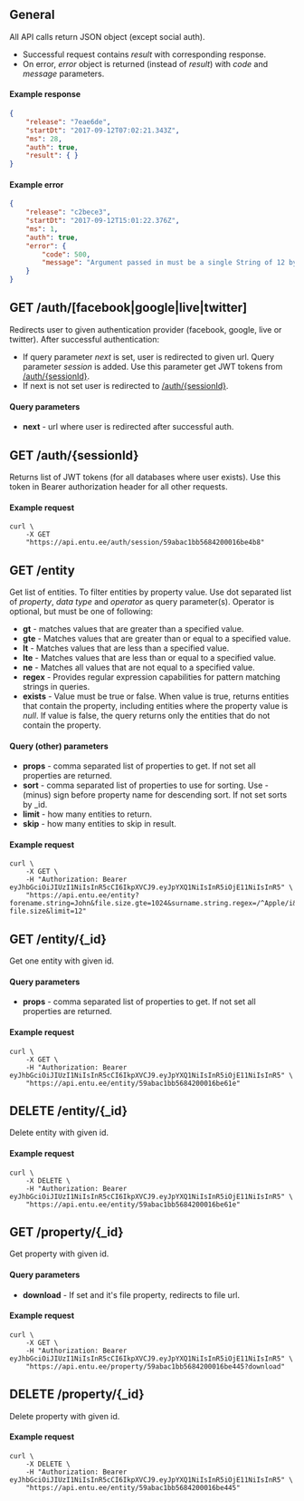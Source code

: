 ## General
All API calls return JSON object (except social auth).
- Successful request contains *result* with corresponding response.
- On error, *error* object is returned (instead of *result*) with *code* and *message* parameters.

#### Example response
```json
{
    "release": "7eae6de",
    "startDt": "2017-09-12T07:02:21.343Z",
    "ms": 28,
    "auth": true,
    "result": { }
}
```

#### Example error
```json
{
    "release": "c2bece3",
    "startDt": "2017-09-12T15:01:22.376Z",
    "ms": 1,
    "auth": true,
    "error": {
        "code": 500,
        "message": "Argument passed in must be a single String of 12 bytes or a string of 24 hex characters"
    }
}
```




## GET /auth/[facebook|google|live|twitter]
Redirects user to given authentication provider (facebook, google, live or twitter). After successful authentication:
- If query parameter *next* is set, user is redirected to given url. Query parameter *session* is added. Use this parameter get JWT tokens from [/auth/{sessionId}](#get-authsessionid).
- If next is not set user is redirected to [/auth/{sessionId}](#get-authsessionid).

#### Query parameters
- **next** - url where user is redirected after successful auth.


## GET /auth/{sessionId}
Returns list of JWT tokens (for all databases where user exists). Use this token in Bearer authorization header for all other requests.

#### Example request
```shell
curl \
    -X GET
    "https://api.entu.ee/auth/session/59abac1bb5684200016be4b8"
```




## GET /entity
Get list of entities. To filter entities by property value. Use dot separated list of *property*, *data type* and *operator* as query parameter(s). Operator is optional, but must be one of following:
- **gt** - matches values that are greater than a specified value.
- **gte** - Matches values that are greater than or equal to a specified value.
- **lt** - Matches values that are less than a specified value.
- **lte** - Matches values that are less than or equal to a specified value.
- **ne** - Matches all values that are not equal to a specified value.
- **regex** - Provides regular expression capabilities for pattern matching strings in queries.
- **exists** - Value must be true or false. When value is true, returns entities that contain the property, including entities where the property value is *null*. If value is false, the query returns only the entities that do not contain the property.

#### Query (other) parameters
- **props** - comma separated list of properties to get. If not set all properties are returned.
- **sort** - comma separated list of properties to use for sorting. Use - (minus) sign before property name for descending sort. If not set sorts by \_id.
- **limit** - how many entities to return.
- **skip** - how many entities to skip in result.

#### Example request
```shell
curl \
    -X GET \
    -H "Authorization: Bearer eyJhbGciOiJIUzI1NiIsInR5cCI6IkpXVCJ9.eyJpYXQ1NiIsInR5iOjE11NiIsInR5" \
    "https://api.entu.ee/entity?forename.string=John&file.size.gte=1024&surname.string.regex=/^Apple/i&photo._id.exists=false&sort=-file.size&limit=12"
```




## GET /entity/{_id}
Get one entity with given id.

#### Query parameters
- **props** - comma separated list of properties to get. If not set all properties are returned.

#### Example request
```shell
curl \
    -X GET \
    -H "Authorization: Bearer eyJhbGciOiJIUzI1NiIsInR5cCI6IkpXVCJ9.eyJpYXQ1NiIsInR5iOjE11NiIsInR5" \
    "https://api.entu.ee/entity/59abac1bb5684200016be61e"
```


## DELETE /entity/{_id}
Delete entity with given id.

#### Example request
```shell
curl \
    -X DELETE \
    -H "Authorization: Bearer eyJhbGciOiJIUzI1NiIsInR5cCI6IkpXVCJ9.eyJpYXQ1NiIsInR5iOjE11NiIsInR5" \
    "https://api.entu.ee/entity/59abac1bb5684200016be61e"
```




## GET /property/{_id}
Get property with given id.

#### Query parameters
- **download** - If set and it's file property, redirects to file url.

#### Example request
```shell
curl \
    -X GET \
    -H "Authorization: Bearer eyJhbGciOiJIUzI1NiIsInR5cCI6IkpXVCJ9.eyJpYXQ1NiIsInR5iOjE11NiIsInR5" \
    "https://api.entu.ee/property/59abac1bb5684200016be445?download"
```


## DELETE /property/{_id}
Delete property with given id.

#### Example request
```shell
curl \
    -X DELETE \
    -H "Authorization: Bearer eyJhbGciOiJIUzI1NiIsInR5cCI6IkpXVCJ9.eyJpYXQ1NiIsInR5iOjE11NiIsInR5" \
    "https://api.entu.ee/entity/59abac1bb5684200016be445"
```
